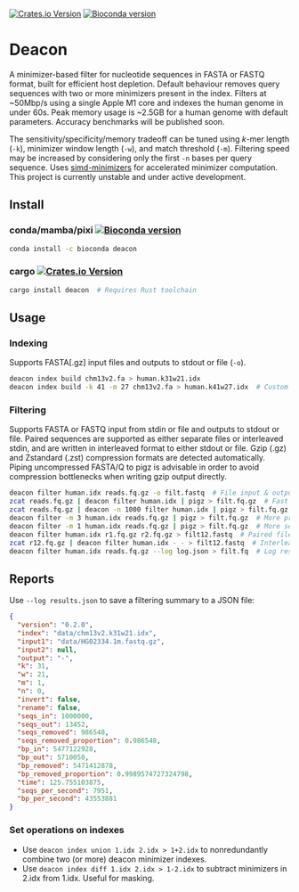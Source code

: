 [![Crates.io Version](https://img.shields.io/crates/v/deacon?style=flat-square)](https://crates.io/crates/deacon) [![Bioconda version](https://anaconda.org/bioconda/deacon/badges/version.svg)](https://anaconda.org/bioconda/deacon)

# Deacon

A minimizer-based filter for nucleotide sequences in FASTA or FASTQ format, built for efficient host depletion. Default behaviour removes query sequences with two or more minimizers present in the index. Filters at ~50Mbp/s using a single Apple M1 core and indexes the human genome in under 60s. Peak memory usage is ~2.5GB for a human genome with default parameters. Accuracy benchmarks will be published soon.

The sensitivity/specificity/memory tradeoff can be tuned using *k*-mer length (`-k`), minimizer window length (`-w`), and match threshold (`-m`). Filtering speed may be increased by considering only the first `-n` bases per query sequence. Uses [simd-minimizers](https://github.com/rust-seq/simd-minimizers) for accelerated minimizer computation. This project is currently unstable and under active development.

## Install

### conda/mamba/pixi  [![Bioconda version](https://anaconda.org/bioconda/deacon/badges/version.svg)](https://anaconda.org/bioconda/deacon)

```bash
conda install -c bioconda deacon
```

### cargo [![Crates.io Version](https://img.shields.io/crates/v/deacon?style=flat-square)](https://crates.io/crates/deacon)

```bash
cargo install deacon  # Requires Rust toolchain
```

## Usage

### Indexing

Supports FASTA[.gz] input files and outputs to stdout or file (`-o`).

```bash
deacon index build chm13v2.fa > human.k31w21.idx
deacon index build -k 41 -m 27 chm13v2.fa > human.k41w27.idx  # Custom minimizer k and w
```

### Filtering

Supports FASTA or FASTQ input from stdin or file and outputs to stdout or file. Paired sequences are supported as either separate files or interleaved stdin, and are  written in interleaved format to either stdout or file. Gzip (.gz) and Zstandard (.zst) compression formats are detected automatically. Piping uncompressed FASTA/Q to pigz is advisable in order to avoid compression bottlenecks when writing gzip output directly.

```bash
deacon filter human.idx reads.fq.gz -o filt.fastq  # File input & output
zcat reads.fq.gz | deacon filter human.idx | pigz > filt.fq.gz  # Fast gzip
zcat reads.fq.gz | deacon -n 1000 filter human.idx | pigz > filt.fq.gz  # Faster
deacon filter -m 3 human.idx reads.fq.gz | pigz > filt.fq.gz  # More precise
deacon filter -m 1 human.idx reads.fq.gz | pigz > filt.fq.gz  # More sensitive
deacon filter human.idx r1.fq.gz r2.fq.gz > filt12.fastq  # Paired file input
zcat r12.fq.gz | deacon filter human.idx - - > filt12.fastq  # Interleaved stdin
deacon filter human.idx reads.fq.gz --log log.json > filt.fq  # Log results JSON
```

## Reports

Use `--log results.json` to save a filtering summary to a JSON file:
```json
{
  "version": "0.2.0",
  "index": "data/chm13v2.k31w21.idx",
  "input1": "data/HG02334.1m.fastq.gz",
  "input2": null,
  "output": "-",
  "k": 31,
  "w": 21,
  "m": 1,
  "n": 0,
  "invert": false,
  "rename": false,
  "seqs_in": 1000000,
  "seqs_out": 13452,
  "seqs_removed": 986548,
  "seqs_removed_proportion": 0.986548,
  "bp_in": 5477122928,
  "bp_out": 5710050,
  "bp_removed": 5471412878,
  "bp_removed_proportion": 0.9989574727324798,
  "time": 125.755103875,
  "seqs_per_second": 7951,
  "bp_per_second": 43553881
}
```

### Set operations on indexes

- Use `deacon index union 1.idx 2.idx > 1+2.idx` to nonredundantly combine two (or more) deacon minimizer indexes.
- Use `deacon index diff 1.idx 2.idx > 1-2.idx` to subtract minimizers in 2.idx from 1.idx. Useful for masking.
